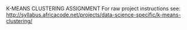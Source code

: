 K-MEANS CLUSTERING ASSIGNMENT For raw project instructions see: http://syllabus.africacode.net/projects/data-science-specific/k-means-clustering/
